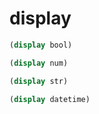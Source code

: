 # display
```scheme
(display bool)
```

```scheme
(display num)
```

```scheme
(display str)
```

```scheme
(display datetime)
```